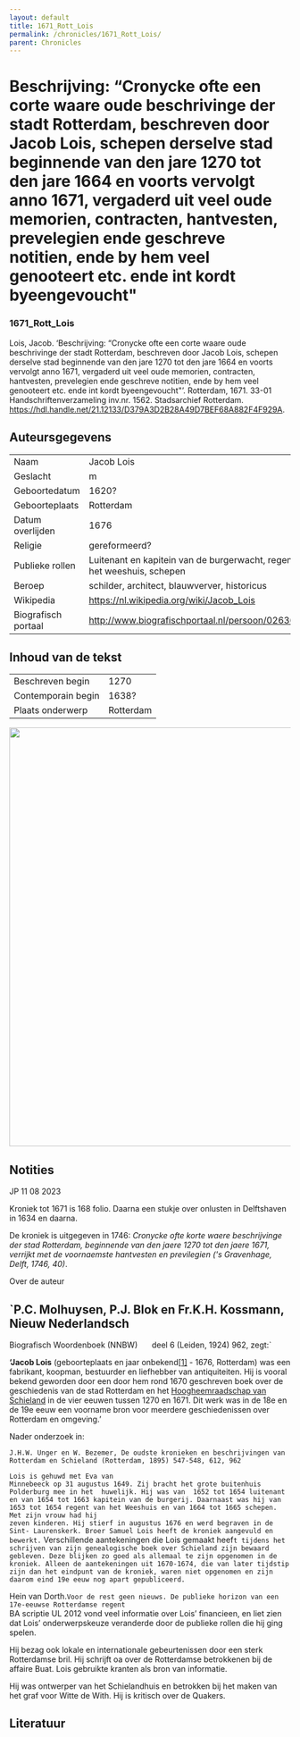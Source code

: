 ```yaml
---
layout: default
title: 1671_Rott_Lois
permalink: /chronicles/1671_Rott_Lois/
parent: Chronicles
--- 
```



# Beschrijving: “Cronycke ofte een corte waare oude beschrivinge der stadt Rotterdam, beschreven door Jacob Lois, schepen derselve stad beginnende van den jare 1270 tot den jare 1664 en voorts vervolgt anno 1671, vergaderd uit veel oude memorien, contracten, hantvesten, prevelegien ende geschreve notitien, ende by hem veel genooteert etc. ende int kordt byeengevoucht" 

### 1671_Rott_Lois 

Lois, Jacob. ‘Beschrijving: “Cronycke ofte een corte waare oude beschrivinge der stadt Rotterdam, beschreven door Jacob Lois, schepen derselve stad beginnende van den jare 1270 tot den jare 1664 en voorts vervolgt anno 1671, vergaderd uit veel oude memorien, contracten, hantvesten, prevelegien ende geschreve notitien, ende by hem veel genooteert etc. ende int kordt byeengevoucht"’. Rotterdam, 1671. 33-01 Handschriftenverzameling inv.nr. 1562. Stadsarchief Rotterdam. https://hdl.handle.net/21.12133/D379A3D2B28A49D7BEF68A882F4F929A. 

## Auteursgegevens 

| | | 
| --------------- | --------------- | 
| Naam | Jacob Lois | 
| Geslacht | m | 
| Geboortedatum | 1620? | 
| Geboorteplaats | Rotterdam | 
| Datum overlijden | 1676 | 
| Religie | gereformeerd? | 
| Publieke rollen | Luitenant en kapitein van de burgerwacht, regent van het weeshuis, schepen | 
| Beroep | schilder, architect, blauwverver, historicus | 
| Wikipedia | https://nl.wikipedia.org/wiki/Jacob_Lois | 
| Biografisch portaal | http://www.biografischportaal.nl/persoon/02636305 | 

## Inhoud van de tekst 

| | | 
| --------------- | --------------- | 
| Beschreven begin | 1270 | 
| Contemporain begin | 1638? | 
| Plaats onderwerp | Rotterdam | 

[<img src="..\..\barplots_chronicles\1671_Rott_Lois.jpg" width="750"/>](..\..\barplots_chronicles\1671_Rott_Lois.jpg) 

## Notities 

JP 11 08 2023

Kroniek tot 1671 is 168 folio. Daarna een stukje over onlusten in Delftshaven
in 1634 en daarna.

De kroniek is uitgegeven in 1746: _Cronycke ofte korte waere beschrijvinge der
stad Rotterdam, beginnende van den jaere 1270 tot den jaere 1671, verrijkt met
de voornaemste hantvesten en previlegien ('s Gravenhage, Delft, 1746, 40)_.

Over de auteur

## `P.C. Molhuysen, P.J. Blok en Fr.K.H. Kossmann, Nieuw Nederlandsch
Biografisch Woordenboek (NNBW) `  
`deel 6 (Leiden, 1924) 962, zegt:`

**‘Jacob Lois** (geboorteplaats en jaar
onbekend[[1]](https://nl.wikipedia.org/wiki/Jacob_Lois#cite_note-1) \- 1676,
Rotterdam) was een fabrikant, koopman, bestuurder en liefhebber van
antiquiteiten. Hij is vooral bekend geworden door een door hem rond 1670
geschreven boek over de geschiedenis van de stad Rotterdam en het
[Hoogheemraadschap van
Schieland](https://nl.wikipedia.org/wiki/Hoogheemraadschap_van_Schieland
"Hoogheemraadschap van Schieland") in de vier eeuwen tussen 1270 en 1671. Dit
werk was in de 18e en de 19e eeuw een voorname bron voor meerdere
geschiedenissen over Rotterdam en omgeving.’

Nader onderzoek in:

`J.H.W. Unger en W. Bezemer, De oudste kronieken en beschrijvingen van
Rotterdam en Schieland (Rotterdam, 1895) 547-548, 612, 962`

`Lois is gehuwd met Eva van `  
`Minnebeeck op 31 augustus 1649. Zij bracht het grote buitenhuis Polderburg
mee in het  huwelijk. Hij was van  1652 tot 1654 luitenant en van 1654 tot
1663 kapitein van de burgerij. Daarnaast was hij van 1653 tot 1654 regent van
het Weeshuis en van 1664 tot 1665 schepen. Met zijn vrouw had hij `  
`zeven kinderen. Hij stierf in augustus 1676 en werd begraven in de Sint-
Laurenskerk. Broer Samuel Lois heeft de kroniek aangevuld en  bewerkt.`
Verschillende aantekeningen die Lois gemaakt heef`t tijdens het  schrijven van
zijn genealogische boek over Schieland zijn bewaard gebleven. Deze blijken zo
goed als allemaal te zijn opgenomen in de kroniek. Alleen de aantekeningen uit
1670-1674, die van later tijdstip zijn dan het eindpunt van de kroniek, waren
niet opgenomen en zijn daarom eind 19e eeuw nog apart gepubliceerd.`

Hein van Dorth.`Voor de rest geen nieuws. De publieke horizon van een
17e-eeuwse Rotterdamse regent`  
BA scriptie UL 2012 vond veel informatie over Lois’ financieen, en liet zien
dat Lois’ onderwerpskeuze veranderde door de publieke rollen die hij ging
spelen.

Hij bezag ook lokale en internationale gebeurtenissen door een sterk
Rotterdamse bril. Hij schrijft oa over de Rotterdamse betrokkenen bij de
affaire Buat. Lois gebruikte kranten als bron van informatie.

Hij was ontwerper van het Schielandhuis en betrokken bij het maken van het
graf voor Witte de With. Hij is kritisch over de Quakers.



## Literatuur 

